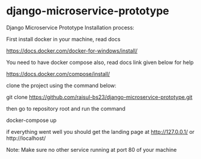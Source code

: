 # django-microservice-prototype
Django Microservice Prototype
Installation process:

First install docker in your machine, read docs

  https://docs.docker.com/docker-for-windows/install/

You need to have docker compose also, read docs link given below for help

  https://docs.docker.com/compose/install/

clone the project using the command below:
  
  git clone https://github.com/raisul-bs23/django-microservice-prototype.git
  
then go to repository root and run the command

  docker-compose up
  
 if everything went well you should get the landing page at http://127.0.0.1/ or http://localhost/ 
 
 Note: Make sure no other service running at port 80 of your machine  
